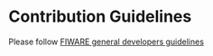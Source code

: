 # Contribution Guidelines

Please follow [FIWARE general developers guidelines](https://forge.fiware.org/plugins/mediawiki/wiki/fiware/index.php/Developer_Guidelines)
